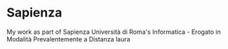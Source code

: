 # Sapienza

My work as part of Sapienza Università di Roma's Informatica - Erogato in Modalità Prevalentemente a Distanza laura


